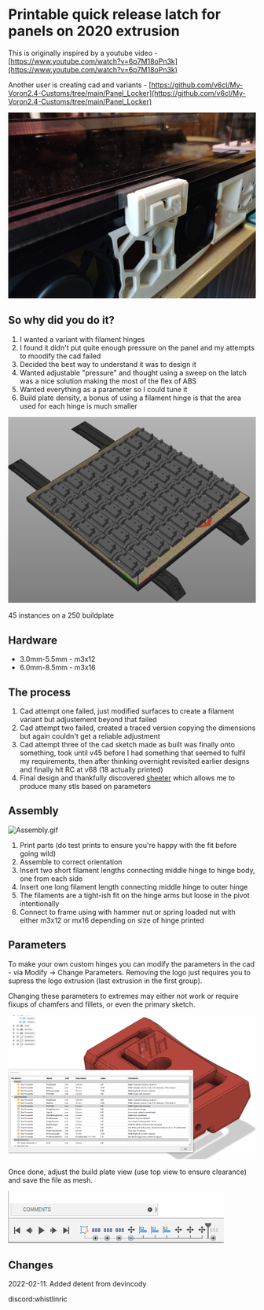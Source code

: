 # Printable quick release latch for panels on 2020 extrusion

This is originally inspired by a youtube video - [https://www.youtube.com/watch?v=6p7M18oPn3k](https://www.youtube.com/watch?v=6p7M18oPn3k)

Another user is creating cad and variants - [https://github.com/v6cl/My-Voron2.4-Customs/tree/main/Panel_Locker](https://github.com/v6cl/My-Voron2.4-Customs/tree/main/Panel_Locker)

![Latch](Images/Latch-v68-3mm.jpg)

## So why did you do it?

1. I wanted a variant with filament hinges
1. I found it didn't put quite enough pressure on the panel and my attempts to moodify the cad failed
1. Decided the best way to understand it was to design it
1. Wanted adjustable "pressure" and thought using a sweep on the latch was a nice solution making the most of the flex of ABS
1. Wanted everything as a parameter so I could tune it
1. Build plate density, a bonus of using a filament hinge is that the area used for each hinge is much smaller

![250Plate](Images/250Plate.png)

45 instances on a 250 buildplate

## Hardware
- 3.0mm-5.5mm - m3x12
- 6.0mm-8.5mm - m3x16

## The process

1. Cad attempt one failed, just modified surfaces to create a filament variant but adjustement beyond that failed
1. Cad attempt two failed, created a traced version copying the dimensions but again couldn't get a reliable adjustment
1. Cad attempt three of the cad sketch made as built was finally onto something, took until v45 before I had something that seemed to fulfil my requirements, then after thinking overnight revisited earlier designs and finally hit RC at v68 (18 actually printed)
1. Final design and thankfully discovered [sheeter](https://n3rdlab.com/downloads/sheeter/) which allows me to produce many stls based on parameters

## Assembly

![Assembly.gif](Images/Assembly.gif)

1. Print parts (do test prints to ensure you're happy with the fit before going wild)
1. Assemble to correct orientation
1. Insert two short filament lengths connecting middle hinge to hinge body, one from each side
1. Insert one long filament length connecting middle hinge to outer hinge
1. The filaments are a tight-ish fit on the hinge arms but loose in the pivot intentionally
1. Connect to frame using with hammer nut or spring loaded nut with either m3x12 or mx16 depending on size of hinge printed

## Parameters

To make your own custom hinges you can modify the parameters in the cad - via Modify -> Change Parameters. Removing the logo just requires
you to supress the logo extrusion (last extrusion in the first group).

Changing these parameters to extremes may either not work or require fixups of chamfers and fillets, or even the primary sketch.

![Parameters](Images/Parameters.png)

Once done, adjust the build plate view (use top view to ensure clearance) and save the file as mesh.

![BuildPlate](Images/BuildPlate.png)

## Changes
2022-02-11: Added detent from devincody

discord:whistlinric